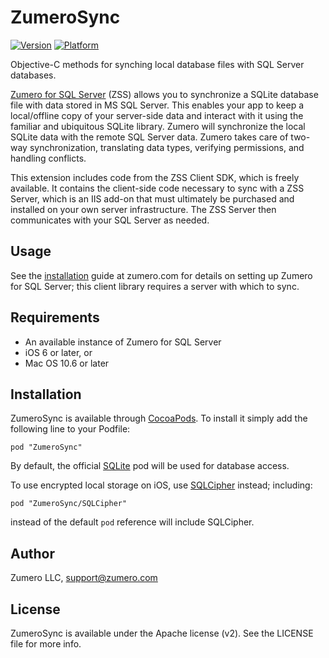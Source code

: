 # ZumeroSync

[![Version](http://cocoapod-badges.herokuapp.com/v/ZumeroSync/badge.png)](http://cocoadocs.org/docsets/ZumeroSync)
[![Platform](http://cocoapod-badges.herokuapp.com/p/ZumeroSync/badge.png)](http://cocoadocs.org/docsets/ZumeroSync)

Objective-C methods for synching local database files with SQL Server databases.

[Zumero for SQL Server][zss] (ZSS) allows you to synchronize a SQLite database file with data stored in MS SQL Server.  This enables your app to keep a local/offline copy of your server-side data and interact with it using the familiar and ubiquitous SQLite library.  Zumero will synchronize the local SQLite data with the remote SQL Server data.  Zumero takes care of two-way synchronization, translating data types, verifying permissions, and handling conflicts.

This extension includes code from the ZSS Client SDK, which is freely available.  It contains the client-side code necessary to sync with a ZSS Server, which is an IIS add-on that must ultimately be purchased and installed on your own server infrastructure.  The ZSS Server then communicates with your SQL Server as needed.

## Usage

See the [installation][started] guide at zumero.com for details on setting up Zumero for SQL Server; this client library requires a server with which to sync.

## Requirements

- An available instance of Zumero for SQL Server
- iOS 6 or later, or
- Mac OS 10.6 or later

## Installation

ZumeroSync is available through [CocoaPods](http://cocoapods.org). To install
it simply add the following line to your Podfile:

    pod "ZumeroSync"

By default, the official [SQLite][sqlitepod] pod will be used for database access.  

To use encrypted local storage on iOS, use [SQLCipher][sqlcipherpod] instead; including:

    pod "ZumeroSync/SQLCipher"

instead of the default `pod` reference will include SQLCipher.

## Author

Zumero LLC, <support@zumero.com>

## License

ZumeroSync is available under the Apache license (v2). See the LICENSE file for more info.

[started]: http://zumero.com/docs/zumero_for_sql_server_install.html
[zss]: http://zumero.com/dev-center/zss/
[sqlcipherpod]: https://github.com/guilhermeandrade/sqlcipher
[sqlitepod]: https://github.com/CocoaPods/Specs/tree/master/sqlite3
